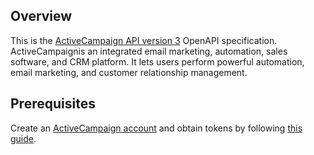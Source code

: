 ## Overview

This is the [ActiveCampaign API version 3](https://developers.activecampaign.com/reference/overview) OpenAPI specification.  ActiveCampaignis an integrated email marketing, automation, sales software, and CRM platform. It lets users perform powerful automation, email marketing, and customer relationship management.
## Prerequisites

 Create an [ActiveCampaign account](https://www.activecampaign.com) and obtain tokens by following [this guide](https://developers.activecampaign.com/reference/authentication).
